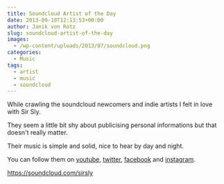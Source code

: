 ```yaml
---
title: Soundcloud Artist of the Day
date: 2013-09-10T12:13:53+00:00
author: Janik von Rotz
slug: soundcloud-artist-of-the-day
images:
  - /wp-content/uploads/2013/07/soundcloud.png
categories:
  - Music
tags:
  - artist
  - music
  - soundcloud
---
```

While crawling the soundcloud newcomers and indie artists I felt in love with Sir Sly.

They seem a little bit shy about publicising personal informations but that doesn't really matter.

Their music is simple and solid, nice to hear by day and night.

You can follow them on <a href="https://www.youtube.com/SirSly" target="_blank">youtube</a>, <a href="https://twitter.com/sirsly" target="_blank">twitter</a>, <a href="https://www.facebook.com/sirslymusic" target="_blank">facebook</a> and <a href="https://instagram.com/sirsly" target="_blank">instagram</a>.

https://soundcloud.com/sirsly
